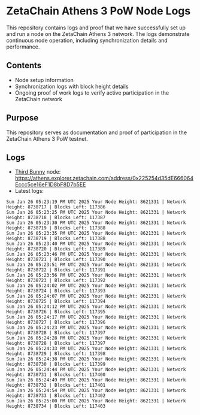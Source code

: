 # ZetaChain Athens 3 PoW Node Logs
This repository contains logs and proof that we have successfully set up and run a node on the ZetaChain Athens 3 network. The logs demonstrate continuous node operation, including synchronization details and performance.

## Contents
- Node setup information
- Synchronization logs with block height details
- Ongoing proof of work logs to verify active participation in the ZetaChain network

## Purpose
This repository serves as documentation and proof of participation in the ZetaChain Athens 3 PoW testnet.

## Logs

- [Third Bunny](https://thirdbunny.xyz/) node: https://athens.explorer.zetachain.com/address/0x225254d35dE666064Eccc5ce16eF1D8bF8D7b5EE
- Latest logs:
```
Sun Jan 26 05:23:19 PM UTC 2025 Your Node Height: 8621331 | Network Height: 8738717 | Blocks Left: 117386
Sun Jan 26 05:23:25 PM UTC 2025 Your Node Height: 8621331 | Network Height: 8738718 | Blocks Left: 117387
Sun Jan 26 05:23:30 PM UTC 2025 Your Node Height: 8621331 | Network Height: 8738719 | Blocks Left: 117388
Sun Jan 26 05:23:35 PM UTC 2025 Your Node Height: 8621331 | Network Height: 8738719 | Blocks Left: 117388
Sun Jan 26 05:23:40 PM UTC 2025 Your Node Height: 8621331 | Network Height: 8738720 | Blocks Left: 117389
Sun Jan 26 05:23:46 PM UTC 2025 Your Node Height: 8621331 | Network Height: 8738721 | Blocks Left: 117390
Sun Jan 26 05:23:51 PM UTC 2025 Your Node Height: 8621331 | Network Height: 8738722 | Blocks Left: 117391
Sun Jan 26 05:23:56 PM UTC 2025 Your Node Height: 8621331 | Network Height: 8738723 | Blocks Left: 117392
Sun Jan 26 05:24:02 PM UTC 2025 Your Node Height: 8621331 | Network Height: 8738724 | Blocks Left: 117393
Sun Jan 26 05:24:07 PM UTC 2025 Your Node Height: 8621331 | Network Height: 8738725 | Blocks Left: 117394
Sun Jan 26 05:24:12 PM UTC 2025 Your Node Height: 8621331 | Network Height: 8738726 | Blocks Left: 117395
Sun Jan 26 05:24:17 PM UTC 2025 Your Node Height: 8621331 | Network Height: 8738727 | Blocks Left: 117396
Sun Jan 26 05:24:23 PM UTC 2025 Your Node Height: 8621331 | Network Height: 8738728 | Blocks Left: 117397
Sun Jan 26 05:24:28 PM UTC 2025 Your Node Height: 8621331 | Network Height: 8738728 | Blocks Left: 117397
Sun Jan 26 05:24:33 PM UTC 2025 Your Node Height: 8621331 | Network Height: 8738729 | Blocks Left: 117398
Sun Jan 26 05:24:38 PM UTC 2025 Your Node Height: 8621331 | Network Height: 8738730 | Blocks Left: 117399
Sun Jan 26 05:24:44 PM UTC 2025 Your Node Height: 8621331 | Network Height: 8738731 | Blocks Left: 117400
Sun Jan 26 05:24:49 PM UTC 2025 Your Node Height: 8621331 | Network Height: 8738732 | Blocks Left: 117401
Sun Jan 26 05:24:54 PM UTC 2025 Your Node Height: 8621331 | Network Height: 8738733 | Blocks Left: 117402
Sun Jan 26 05:25:00 PM UTC 2025 Your Node Height: 8621331 | Network Height: 8738734 | Blocks Left: 117403
```
